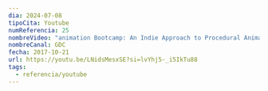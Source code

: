 ```yaml
---
dia: 2024-07-08
tipoCita: Youtube
numReferencia: 25
nombreVideo: "animation Bootcamp: An Indie Approach to Procedural Animation"
nombreCanal: GDC
fecha: 2017-10-21
url: https://youtu.be/LNidsMesxSE?si=lvYhj5-_i5IkTu88
tags:
  - referencia/youtube
---
```

